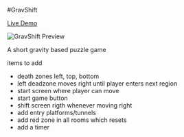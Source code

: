 #GravShift

[Live Demo]()

![GravShift Preview]()


A short gravity based puzzle game


items to add
- death zones left, top, bottom
- left deadzone moves right until player enters next region
- start screen where player can move
- start game button
- shift screen rigth whenever moving right
- add entry platforms/tunnels
- add red zone in all rooms which resets 
- add a timer
